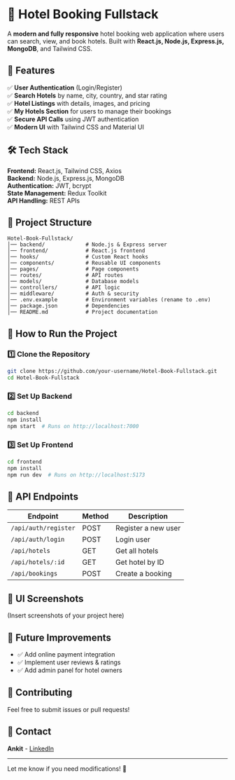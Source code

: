 
# 🏨 Hotel Booking Fullstack  

A **modern and fully responsive** hotel booking web application where users can search, view, and book hotels. Built with **React.js, Node.js, Express.js, MongoDB**, and Tailwind CSS.  

## 🚀 Features  
✅ **User Authentication** (Login/Register)  
✅ **Search Hotels** by name, city, country, and star rating  
✅ **Hotel Listings** with details, images, and pricing  
✅ **My Hotels Section** for users to manage their bookings  
✅ **Secure API Calls** using JWT authentication  
✅ **Modern UI** with Tailwind CSS and Material UI  

## 🛠️ Tech Stack  
**Frontend:** React.js, Tailwind CSS, Axios  
**Backend:** Node.js, Express.js, MongoDB  
**Authentication:** JWT, bcrypt  
**State Management:** Redux Toolkit  
**API Handling:** REST APIs  

## 📂 Project Structure  
```
Hotel-Book-Fullstack/
│── backend/             # Node.js & Express server  
│── frontend/            # React.js frontend  
│── hooks/               # Custom React hooks  
│── components/          # Reusable UI components  
│── pages/               # Page components  
│── routes/              # API routes  
│── models/              # Database models  
│── controllers/         # API logic  
│── middleware/          # Auth & security  
│── .env.example         # Environment variables (rename to .env)  
│── package.json         # Dependencies  
│── README.md            # Project documentation  
```  

## 🎯 How to Run the Project  

### 1️⃣ Clone the Repository  
```bash
git clone https://github.com/your-username/Hotel-Book-Fullstack.git
cd Hotel-Book-Fullstack
```

### 2️⃣ Set Up Backend  
```bash
cd backend
npm install
npm start  # Runs on http://localhost:7000
```

### 3️⃣ Set Up Frontend  
```bash
cd frontend
npm install
npm run dev  # Runs on http://localhost:5173
```

## 📝 API Endpoints  
| Endpoint          | Method | Description              |
|------------------|--------|--------------------------|
| `/api/auth/register` | POST   | Register a new user  |
| `/api/auth/login`    | POST   | Login user            |
| `/api/hotels`        | GET    | Get all hotels        |
| `/api/hotels/:id`    | GET    | Get hotel by ID       |
| `/api/bookings`      | POST   | Create a booking      |

## 🎨 UI Screenshots  
(Insert screenshots of your project here)  

## 📌 Future Improvements  
- ✅ Add online payment integration  
- ✅ Implement user reviews & ratings  
- ✅ Add admin panel for hotel owners  

## 🤝 Contributing  
Feel free to submit issues or pull requests!  

## 📧 Contact  
**Ankit** - [LinkedIn](https://linkedin.com/in/your-profile)  

---

Let me know if you need modifications! 🚀